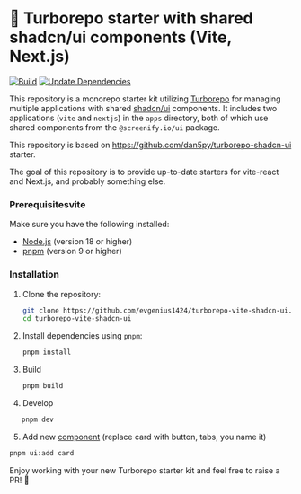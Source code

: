 # 🚀 Turborepo starter with shared shadcn/ui components (Vite, Next.js)

[![Build](https://github.com/evgenius1424/turborepo-vite-shadcn-ui/actions/workflows/build.yml/badge.svg)](https://github.com/evgenius1424/turborepo-vite-shadcn-ui/actions/workflows/build.yml)
[![Update Dependencies](https://github.com/evgenius1424/turborepo-vite-shadcn-ui/actions/workflows/update-dependencies.yml/badge.svg)](https://github.com/evgenius1424/turborepo-vite-shadcn-ui/actions/workflows/update-dependencies.yml)

This repository is a monorepo starter kit utilizing [Turborepo](https://turbo.build/repo) for managing multiple
applications with shared [shadcn/ui](https://github.com/shadcn-ui/ui) components. It includes two applications (`vite`
and `nextjs`) in the `apps`
directory, both of which use shared components from the `@screenify.io/ui` package.

This repository is based on https://github.com/dan5py/turborepo-shadcn-ui starter.

The goal of this repository is to provide up-to-date starters for vite-react and Next.js, and probably something else.

### Prerequisitesvite

Make sure you have the following installed:

- [Node.js](https://nodejs.org/en/download/) (version 18 or higher)
- [pnpm](https://pnpm.io/installation) (version 9 or higher)

### Installation

1. Clone the repository:

   ```bash
   git clone https://github.com/evgenius1424/turborepo-vite-shadcn-ui.git
   cd turborepo-vite-shadcn-ui
   ```

2. Install dependencies using `pnpm`:

   ```bash
   pnpm install
   ```

3. Build

   ```bash
   pnpm build
   ```

4. Develop

```bash
   pnpm dev
```

5. Add new [component](https://ui.shadcn.com/docs/components/tabs) (replace card with button, tabs, you name it)

```bash
pnpm ui:add card
```

Enjoy working with your new Turborepo starter kit and feel free to raise a PR! 🎉
